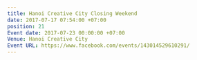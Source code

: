 ```yaml
---
title: Hanoi Creative City Closing Weekend
date: 2017-07-17 07:54:00 +07:00
position: 21
Event date: 2017-07-23 00:00:00 +07:00
Venue: Hanoi Creative City
Event URL: https://www.facebook.com/events/143014529610291/
---
```


